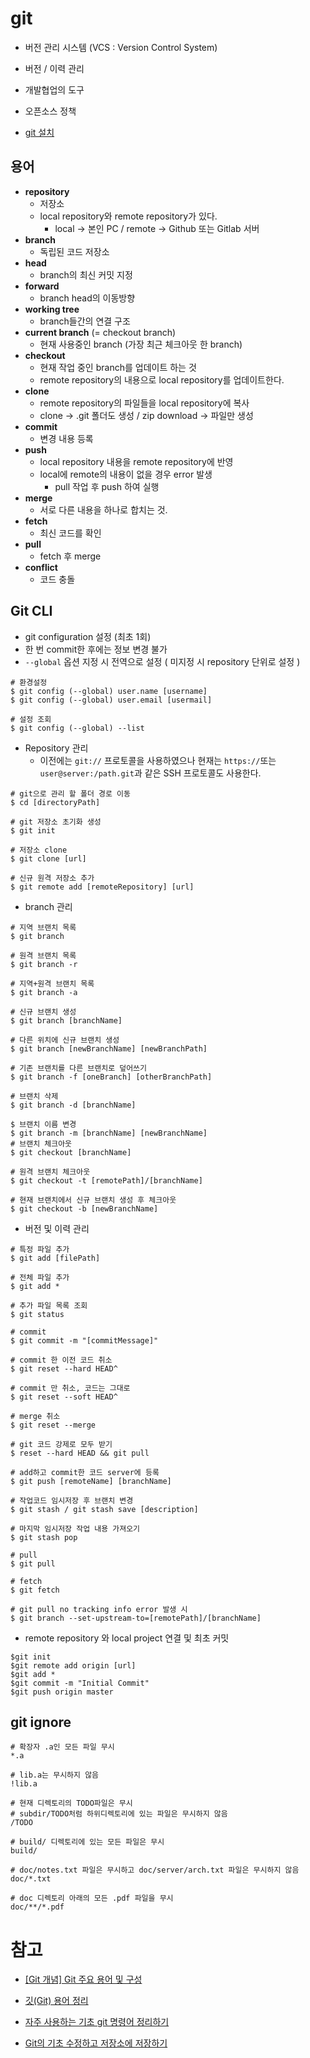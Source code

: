 # git

- 버전 관리 시스템 (VCS : Version Control System)

- 버전 / 이력 관리
- 개발협업의 도구
- 오픈소스 정책

- [git 설치](https://git-scm.com/downloads)

## 용어

- **repository**
  - 저장소
  - local repository와 remote repository가 있다.
    - local -> 본인 PC / remote -> Github 또는 Gitlab 서버
- **branch**
  - 독립된 코드 저장소
- **head**
  - branch의 최신 커밋 지정
- **forward**
  - branch head의 이동방향
- **working tree**
  - branch들간의 연결 구조
- **current branch** (= checkout branch)
  - 현재 사용중인 branch (가장 최근 체크아웃 한 branch)
- **checkout**
  - 현재 작업 중인 branch를 업데이트 하는 것
  - remote repository의 내용으로 local repository를 업데이트한다.
- **clone**
  - remote repository의 파일들을 local repository에 복사
  - clone -> .git 폴더도 생성 / zip download -> 파일만 생성
- **commit**
  - 변경 내용 등록
- **push**
  - local repository 내용을 remote repository에 반영
  - local에 remote의 내용이 없을 경우 error 발생
    - pull 작업 후 push 하여 실행
- **merge**
  - 서로 다른 내용을 하나로 합치는 것.
- **fetch**
  - 최신 코드를 확인
- **pull**
  - fetch 후 merge
- **conflict**
  - 코드 충돌

## Git CLI

- git configuration 설정 (최초 1회)
- 한 번 commit한 후에는 정보 변경 불가
- `--global` 옵션 지정 시 전역으로 설정 ( 미지정 시 repository 단위로 설정 )

```
# 환경설정
$ git config (--global) user.name [username]
$ git config (--global) user.email [usermail]

# 설정 조회
$ git config (--global) --list
```

- Repository 관리
  - 이전에는 `git://` 프로토콜을 사용하였으나 현재는 `https://`또는 `user@server:/path.git`과 같은 SSH 프로토콜도 사용한다.

```
# git으로 관리 할 폴더 경로 이동
$ cd [directoryPath]

# git 저장소 초기화 생성
$ git init

# 저장소 clone
$ git clone [url]

# 신규 원격 저장소 추가
$ git remote add [remoteRepository] [url]
```

- branch 관리

```
# 지역 브랜치 목록
$ git branch

# 원격 브랜치 목록
$ git branch -r

# 지역+원격 브랜치 목록
$ git branch -a

# 신규 브랜치 생성
$ git branch [branchName]

# 다른 위치에 신규 브랜치 생성
$ git branch [newBranchName] [newBranchPath]

# 기존 브랜치를 다른 브랜치로 덮어쓰기
$ git branch -f [oneBranch] [otherBranchPath]

# 브랜치 삭제
$ git branch -d [branchName]

$ 브랜치 이름 변경
$ git branch -m [branchName] [newBranchName]
# 브랜치 체크아웃
$ git checkout [branchName]

# 원격 브랜치 체크아웃
$ git checkout -t [remotePath]/[branchName]

# 현재 브랜치에서 신규 브랜치 생성 후 체크아웃
$ git checkout -b [newBranchName]
```



- 버전 및 이력 관리

```
# 특정 파일 추가
$ git add [filePath]

# 전체 파일 추가
$ git add *

# 추가 파일 목록 조회
$ git status

# commit
$ git commit -m "[commitMessage]"

# commit 한 이전 코드 취소
$ git reset --hard HEAD^

# commit 만 취소, 코드는 그대로
$ git reset --soft HEAD^

# merge 취소
$ git reset --merge

# git 코드 강제로 모두 받기
$ reset --hard HEAD && git pull

# add하고 commit한 코드 server에 등록
$ git push [remoteName] [branchName]

# 작업코드 임시저장 후 브랜치 변경
$ git stash / git stash save [description]

# 마지막 임시저장 작업 내용 가져오기
$ git stash pop

# pull
$ git pull

# fetch
$ git fetch

# git pull no tracking info error 발생 시
$ git branch --set-upstream-to=[remotePath]/[branchName]
```

- remote repository 와 local project 연결 및 최초 커밋

```
$git init
$git remote add origin [url]
$git add *
$git commit -m "Initial Commit"
$git push origin master
```



## git ignore

```
# 확장자 .a인 모든 파일 무시
*.a

# lib.a는 무시하지 않음
!lib.a

# 현재 디렉토리의 TODO파일은 무시
# subdir/TODO처럼 하위디렉토리에 있는 파일은 무시하지 않음
/TODO

# build/ 디렉토리에 있는 모든 파일은 무시
build/

# doc/notes.txt 파일은 무시하고 doc/server/arch.txt 파일은 무시하지 않음
doc/*.txt

# doc 디렉토리 아래의 모든 .pdf 파일을 무시
doc/**/*.pdf
```





# 참고

- [[Git 개념] Git 주요 용어 및 구성](https://victorydntmd.tistory.com/72)
- [깃(Git) 용어 정리](https://tech.10000lab.xyz/git/important-git-terms.html)
- [자주 사용하는 기초 git 명령어 정리하기](https://medium.com/@pks2974/%EC%9E%90%EC%A3%BC-%EC%82%AC%EC%9A%A9%ED%95%98%EB%8A%94-%EA%B8%B0%EC%B4%88-git-%EB%AA%85%EB%A0%B9%EC%96%B4-%EC%A0%95%EB%A6%AC%ED%95%98%EA%B8%B0-533b3689db81](https://medium.com/@pks2974/자주-사용하는-기초-git-명령어-정리하기-533b3689db81))

- [Git의 기초 수정하고 저장소에 저장하기]([https://git-scm.com/book/ko/v2/Git%EC%9D%98-%EA%B8%B0%EC%B4%88-%EC%88%98%EC%A0%95%ED%95%98%EA%B3%A0-%EC%A0%80%EC%9E%A5%EC%86%8C%EC%97%90-%EC%A0%80%EC%9E%A5%ED%95%98%EA%B8%B0](https://git-scm.com/book/ko/v2/Git의-기초-수정하고-저장소에-저장하기))

